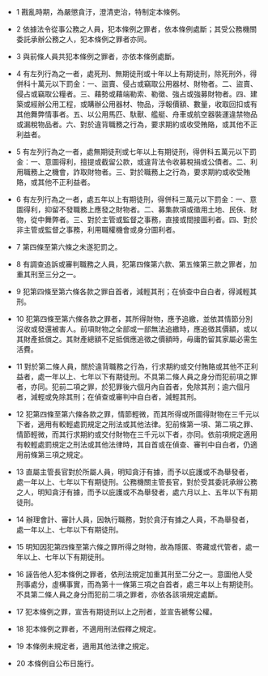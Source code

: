* 1 戡亂時期，為嚴懲貪汙，澄清吏治，特制定本條例。

* 2 依據法令從事公務之人員，犯本條例之罪者，依本條例處斷；其受公務機關委託承辦公務之人，犯本條例之罪者亦同。

* 3 與前條人員共犯本條例之罪者，亦依本條例處斷。

* 4 有左列行為之一者，處死刑、無期徒刑或十年以上有期徒刑，除死刑外，得併科十萬元以下罰金：一、盜賣、侵占或竊取公用器材、財物者。二、盜賣、侵占或竊取公糧者。三、藉勢或藉端勒索、勒徵、強占或強募財物者。四、建築或經辦公用工程，或購辦公用器材、物品，浮報價額、數量，收取回扣或有其他舞弊情事者。五、以公用馬匹、馱獸、艦艇、舟車或航空器裝運違禁物品或漏稅物品者。六、對於違背職務之行為，要求期約或收受賄賂，或其他不正利益者。

* 5 有左列行為之一者，處無期徒刑或七年以上有期徒刑，得併科五萬元以下罰金：一、意圖得利，擅提或截留公款，或違背法令收募稅捐或公債者。二、利用職務上之機會，詐取財物者。三、對於職務上之行為，要求期約或收受賄賂，或其他不正利益者。

* 6 有左列行為之一者，處五年以上有期徒刑，得併科三萬元以下罰金：一、意圖得利，抑留不發職務上應發之財物者。二、募集款項或徵用土地、民伕、財物，從中舞弊者。三、對於主管或監督之事務，直接或間接圖利者。四、對於非主管或監督之事務，利用職權機會或身分圖利者。

* 7 第四條至第六條之未遂犯罰之。

* 8 有調查追訴或審判職務之人員，犯第四條第六款、第五條第三款之罪者，加重其刑至三分之一。

* 9 犯第四條至第六條各款之罪自首者，減輕其刑；在偵查中自白者，得減輕其刑。

* 10 犯第四條至第六條各款之罪者，其所得財物，應予追繳，並依其情節分別沒收或發還被害人。前項財物之全部或一部無法追繳時，應追徵其價額，或以其財產抵償之。其財產總額不足抵償應追徵之價額時，毋庸酌留其家屬必需生活費。

* 11 對於第二條人員，關於違背職務之行為，行求期約或交付賄賂或其他不正利益者，處一年以上、七年以下有期徒刑。不具第二條人員之身分而犯前項之罪者，亦同。犯前二項之罪，於犯罪後六個月內自首者，免除其刑；逾六個月者，減輕或免除其刑；在偵查或審判中自白者，減輕其刑。

* 12 犯第四條至第六條各款之罪，情節輕微，而其所得或所圖得財物在三千元以下者，適用有較輕處罰規定之刑法或其他法律。犯前條第一項、第二項之罪、情節輕微，而其行求期約或交付財物在三千元以下者，亦同。依前項規定適用有較輕處罰規定之刑法或其他法律時，其自首或在偵查、審判中自白者，仍適用前條第三項之規定。

* 13 直屬主管長官對於所屬人員，明知貪汙有據，而予以庇護或不為舉發者，處一年以上、七年以下有期徒刑。公務機關主管長官，對於受其委託承辦公務之人，明知貪汙有據，而予以庇護或不為舉發者，處六月以上、五年以下有期徒刑。

* 14 辦理會計、審計人員，因執行職務，對於貪汙有據之人員，不為舉發者，處一年以上、七年以下有期徒刑。

* 15 明知因犯第四條至第六條之罪所得之財物，故為隱匿、寄藏或代管者，處一年以上、七年以下有期徒刑。

* 16 誣告他人犯本條例之罪者，依刑法規定加重其刑至二分之一。意圖他人受刑事處分，虛構事實，而為第十一條第三項之自首者，處三年以上有期徒刑。不具第二條人員之身分而犯前二項之罪者，亦依各該項規定處斷。

* 17 犯本條例之罪，宣告有期徒刑以上之刑者，並宣告褫奪公權。

* 18 犯本條例之罪者，不適用刑法假釋之規定。

* 19 本條例未規定者，適用其他法律之規定。

* 20 本條例自公布日施行。


